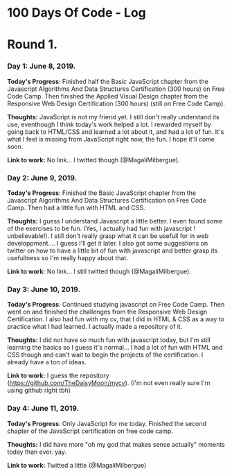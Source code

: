 # 100 Days Of Code - Log

# Round 1.

### Day 1: June 8, 2019.

**Today's Progress**: Finished half the Basic JavaScript chapter from the Javascript Algorithms And Data Structures Certification (300 hours) on Free Code Camp. Then finished the Applied Visual Design chapter from the Responsive Web Design Certification (300 hours) (still on Free Code Camp). 

**Thoughts:** JavaScript is not my friend yet. I still don't really understand its use, eventhough I think today's work helped a lot. I rewarded myself by going back to HTML/CSS and learned a lot about it, and had a lot of fun. It's what I feel is missing from JavaScript right now, the fun. I hope it'll come soon. 

**Link to work:** No link... I twitted though (@MagaliMilbergue).


### Day 2: June 9, 2019.

**Today's Progress**: Finished the Basic JavaScript chapter from the Javascript Algorithms And Data Structures Certification on Free Code Camp. Then had a little fun with HTML and CSS. 

**Thoughts:** I guess I understand Javascript a little better. I even found some of the exercises to be fun. (Yes, I actually had fun with javascript ! unbelievable!). I still don't really grasp what it can be usefull for in web developpment.... I guess I'll get it later. 
I also got some suggestions on twitter on how to have a little bit of fun with javascript and better grasp its usefullness so I'm really happy about that. 

**Link to work:** No link... I still twitted though (@MagaliMilbergue).


### Day 3: June 10, 2019.

**Today's Progress**: Continued studying javascript on Free Code Camp. Then went on and finished the challenges from the Responsive Web Design Certification. I also had fun with my cv, that I did in HTML & CSS as a way to practice what I had learned. I actually made a repository of it.

**Thoughts:** I did not have so much fun with javascript today, but I'm still learning the basics so I guess it's normal... I had a lot of fun with HTML and CSS though and can't wait to begin the projects of the certification. I already have a ton of ideas. 

**Link to work:** I guess the repository (https://github.com/TheDaisyMoon/mycv). (I'm not even really sure I'm using github right tbh)


### Day 4: June 11, 2019.

**Today's Progress**: Only JavaScript for me today. Finished the second chapter of the JavaScript certification on free code camp. 

**Thoughts:** I did have more "oh my god that makes sense actually" moments today than ever. yay. 

**Link to work:** Twitted a little (@MagaliMilbergue)

